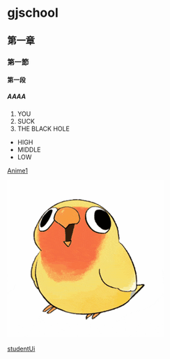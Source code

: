 # gjschool
## 第一章
### 第一節
#### 第一段
##### AAAA

1. YOU
2. SUCK
3. THE BLACK HOLE

* HIGH
* MIDDLE
* LOW

[Anime1](https://anime1.me/)

![ShakeHeadBird](image/1696582367024.gif)

[studentUi](gjschool/src/studentUI.java)
